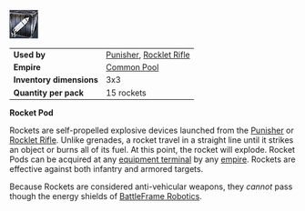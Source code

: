 ![](../images/rocketpod.jpg "rocketpod.jpg")

|                          |                                                                          |
| ------------------------ | ------------------------------------------------------------------------ |
| **Used by**              | [Punisher](../weapons/Punisher.md), [Rocklet Rifle](../Rocklet_Rifle.md) |
| **Empire**               | [Common Pool](../terminology/Common_Pool.md)                             |
| **Inventory dimensions** | 3x3                                                                      |
| **Quantity per pack**    | 15 rockets                                                               |

**Rocket Pod**

Rockets are self-propelled explosive devices launched from the
[Punisher](../weapons/Punisher.md) or [Rocklet
Rifle](../Rocklet_Rifle.md). Unlike grenades, a rocket travel in a
straight line until it strikes an object or burns all of its fuel. At
this point, the rocket will explode. Rocket Pods can be acquired at any
[equipment terminal](../items/Equipment_Terminal.md) by any
[empire](../terminology/Empire.md). Rockets are effective against both infantry
and armored targets.

Because Rockets are considered anti-vehicular weapons, they _cannot_
pass though the energy shields of [BattleFrame
Robotics](../vehicles/BattleFrame_Robotics.md).

<!--[Category:Game Items](Category:Game_Items.md)-->
<!--[Category:Ammunition](Category:Ammunition.md)-->
